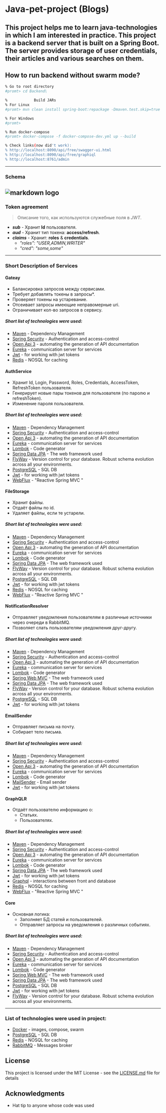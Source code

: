 # Java-pet-project (Blogs)
This project helps me to learn java-technologies in which I am interested in practice.
This project is a backend server that is built on a Spring Boot. The server provides storage of user credentials, their articles and various searches on them.
---
## How to run backend without swarm mode?

```bash
% Go to root directory
#promt> cd Backend\

%            Build JARs
% For Linux
#promt> mvn clean install spring-boot:repackage -Dmaven.test.skip=true

% For Windows
#promt>

% Run docker-compose
#promt> docker-compose -f docker-compose-dev.yml up --build

% Check links(now did't work):
% http://localhost:8090/api/free/swagger-ui.html 
% http://localhost:8090/api/free/graphiql 
% http://localhost:8761/admin 
```
---
### Schema ###
![markdown logo](./schema.png)
---
### Token agreement ###
> Описание того, как используются служебные поля в _JWT_.
 - ___sub___ - Хранит __Id__ пользователя.
 - ___aud___ - Хранит тип токена: __access/refresh__.
 - ___claims___ - Хранит: __roles__ & __credentials__.
    - _"roles": "USER,ADMIN,WRITER"_
    - _"cred": "some,some"_
    
    
---
### Short Description of Services ###
#### Gateay ####
 - Балансировка запросов между сервисами.
 - Требует добавлять токены в запросы*.
 - Проверяет токены на устаревание.
 - Отсеивает запросы имеющие неправомерные uri.
 - Ограничивает кол-во запросов в сервису.
##### Short list of technologies were used:
* [Maven](https://maven.apache.org/) - Dependency Management
* [Spring Security](https://spring.io/projects/spring-security) - Authentication and access-control
* [Open Api 3](https://github.com/springdoc/springdoc-openapi) -  automating the generation of API documentation
* [Eureka](https://github.com/Netflix/eureka) - communication server for services
* [Jwt](https://github.com/jwtk/jjwt) - for working with jwt tokens
* [Redis](https://redis.io/) - NOSQL for caching
#### AuthService ####
 - Хранит Id, Login, Password, Roles, Credentials, AccessToken, RefreshToken  пользователя.
 - Генерирует новые пары токенов для пользователя (по паролю и refreshToken).
 - Изменение пароля пользователя.
##### Short list of technologies were used:
* [Maven](https://maven.apache.org/) - Dependency Management
* [Spring Security](https://spring.io/projects/spring-security) - Authentication and access-control
* [Open Api 3](https://github.com/springdoc/springdoc-openapi) -  automating the generation of API documentation
* [Eureka](https://github.com/Netflix/eureka) - communication server for services
* [Lombok](https://projectlombok.org/) - Code generator
* [Spring Data JPA](https://spring.io/projects/spring-data-jpa) - The web framework used
* [FlyWay](https://flywaydb.org/) - Version control for your database. Robust schema evolution across all your environments.
* [PostgreSQL](https://www.postgresql.org/) - SQL DB
* [Jwt](https://github.com/jwtk/jjwt) - for working with jwt tokens
* [WebFlux](https://docs.spring.io/spring-framework/docs/5.0.0.BUILD-SNAPSHOT/spring-framework-reference/html/web-reactive.html) - "Reactive Spring MVC "
#### FileStorage ####
 - Хранит файлы.
 - Отдаёт файлы по id.
 - Удаляет файлы, если те устарели.
##### Short list of technologies were used:
* [Maven](https://maven.apache.org/) - Dependency Management
* [Spring Security](https://spring.io/projects/spring-security) - Authentication and access-control
* [Open Api 3](https://github.com/springdoc/springdoc-openapi) -  automating the generation of API documentation
* [Eureka](https://github.com/Netflix/eureka) - communication server for services
* [Lombok](https://projectlombok.org/) - Code generator
* [Spring Data JPA](https://spring.io/projects/spring-data-jpa) - The web framework used
* [FlyWay](https://flywaydb.org/) - Version control for your database. Robust schema evolution across all your environments.
* [PostgreSQL](https://www.postgresql.org/) - SQL DB
* [Jwt](https://github.com/jwtk/jjwt) - for working with jwt tokens
* [Redis](https://redis.io/) - NOSQL for caching
* [WebFlux](https://docs.spring.io/spring-framework/docs/5.0.0.BUILD-SNAPSHOT/spring-framework-reference/html/web-reactive.html) - "Reactive Spring MVC "
#### NotificationResolver ####
  - Отправляет уведомления пользователям в различные источники через очереди в RabbitMQ.
  - Позволяет слать пользователям уведомления друг-другу.
##### Short list of technologies were used:
* [Maven](https://maven.apache.org/) - Dependency Management
* [Spring Security](https://spring.io/projects/spring-security) - Authentication and access-control
* [Open Api 3](https://github.com/springdoc/springdoc-openapi) -  automating the generation of API documentation
* [Eureka](https://github.com/Netflix/eureka) - communication server for services
* [Lombok](https://projectlombok.org/) - Code generator
* [Spring Web MVC](https://docs.spring.io/spring/docs/current/spring-framework-reference/web.html) - The web framework used
* [Spring Data JPA](https://spring.io/projects/spring-data-jpa) - The web framework used
* [FlyWay](https://flywaydb.org/) - Version control for your database. Robust schema evolution across all your environments.
* [PostgreSQL](https://www.postgresql.org/) - SQL DB
* [Jwt](https://github.com/jwtk/jjwt) - for working with jwt tokens
#### EmailSender ####
 - Отправляет письма на почту.
 - Собирает тело письма.
##### Short list of technologies were used:
* [Maven](https://maven.apache.org/) - Dependency Management
* [Spring Security](https://spring.io/projects/spring-security) - Authentication and access-control
* [Open Api 3](https://github.com/springdoc/springdoc-openapi) -  automating the generation of API documentation
* [Eureka](https://github.com/Netflix/eureka) - communication server for services
* [Lombok](https://projectlombok.org/) - Code generator
* [MailSender](https://docs.spring.io/spring/docs/1.0.0/javadoc-api/org/springframework/mail/javamail/JavaMailSender.html) - Email sender 
* [Jwt](https://github.com/jwtk/jjwt) - for working with jwt tokens
#### GraphQLR ####
 - Отдаёт пользователю информацию о:
   - Статьях.
   - Пользователях.
##### Short list of technologies were used:
* [Maven](https://maven.apache.org/) - Dependency Management
* [Spring Security](https://spring.io/projects/spring-security) - Authentication and access-control
* [Open Api 3](https://github.com/springdoc/springdoc-openapi) -  automating the generation of API documentation
* [Eureka](https://github.com/Netflix/eureka) - communication server for services
* [Lombok](https://projectlombok.org/) - Code generator
* [Spring Data JPA](https://spring.io/projects/spring-data-jpa) - The web framework used
* [Jwt](https://github.com/jwtk/jjwt) - for working with jwt tokens
* [Graphql](https://graphql.org/) - interactions between front and database
* [Redis](https://redis.io/) - NOSQL for caching
* [WebFlux](https://docs.spring.io/spring-framework/docs/5.0.0.BUILD-SNAPSHOT/spring-framework-reference/html/web-reactive.html) - "Reactive Spring MVC "
#### Core ####
 - Основная логика:
   - Заполняет БД статей и пользователей.
   - Отправляет запросы на уведомления о различных событиях.
##### Short list of technologies were used:
* [Maven](https://maven.apache.org/) - Dependency Management
* [Spring Security](https://spring.io/projects/spring-security) - Authentication and access-control
* [Open Api 3](https://github.com/springdoc/springdoc-openapi) -  automating the generation of API documentation
* [Eureka](https://github.com/Netflix/eureka) - communication server for services
* [Lombok](https://projectlombok.org/) - Code generator
* [Spring Web MVC](https://docs.spring.io/spring/docs/current/spring-framework-reference/web.html) - The web framework used
* [Spring Data JPA](https://spring.io/projects/spring-data-jpa) - The web framework used
* [PostgreSQL](https://www.postgresql.org/) - SQL DB
* [Jwt](https://github.com/jwtk/jjwt) - for working with jwt tokens
* [FlyWay](https://flywaydb.org/) - Version control for your database. Robust schema evolution across all your environments.
---
### List of technologies were used in project:
* [Docker](https://www.docker.com/) - images, compose, swarm
* [PostgreSQL](https://www.postgresql.org/) - SQL DB
* [Redis](https://redis.io/) - NOSQL for caching
* [RabbitMQ](https://www.rabbitmq.com/) - Messages broker
## License

This project is licensed under the MIT License - see the [LICENSE.md](LICENSE.md) file for details

## Acknowledgments

* Hat tip to anyone whose code was used
